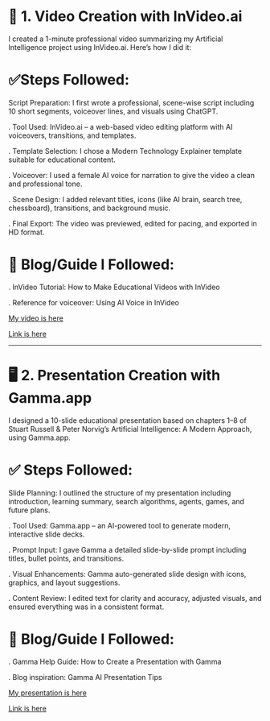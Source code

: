 # 🎥 1. Video Creation with InVideo.ai

I created a 1-minute professional video summarizing my Artificial Intelligence project using InVideo.ai. Here’s how I did it:

# ✅Steps Followed:

Script Preparation: I first wrote a professional, scene-wise script including 10 short segments, voiceover lines, and visuals using ChatGPT.

. Tool Used: InVideo.ai – a web-based video editing platform with AI voiceovers, transitions, and templates.

. Template Selection: I chose a Modern Technology Explainer template suitable for educational content.

. Voiceover: I used a female AI voice for narration to give the video a clean and professional tone.

. Scene Design: I added relevant titles, icons (like AI brain, search tree, chessboard), transitions, and background music.

. Final Export: The video was previewed, edited for pacing, and exported in HD format.

# 🔗 Blog/Guide I Followed:

. InVideo Tutorial: How to Make Educational Videos with InVideo

. Reference for voiceover: Using AI Voice in InVideo


[My video is here](https://drive.google.com/drive/u/0/folders/1gvgRFrZviwy7oEQfR29WL4SUlwzFc89V)

[Link is here ](https://youtube.com/shorts/Fu86B_bs7SU?si=3nBbjjvQs9fs4zGh)


------



# 🖥️ 2. Presentation Creation with Gamma.app

I designed a 10-slide educational presentation based on chapters 1–8 of Stuart Russell & Peter Norvig’s Artificial Intelligence: A Modern Approach, using Gamma.app.

# ✅ Steps Followed:

Slide Planning: I outlined the structure of my presentation including introduction, learning summary, search algorithms, agents, games, and future plans.

. Tool Used: Gamma.app – an AI-powered tool to generate modern, interactive slide decks.

. Prompt Input: I gave Gamma a detailed slide-by-slide prompt including titles, bullet points, and transitions.

. Visual Enhancements: Gamma auto-generated slide design with icons, graphics, and layout suggestions.

. Content Review: I edited text for clarity and accuracy, adjusted visuals, and ensured everything was in a consistent format.

# 🔗 Blog/Guide I Followed:

. Gamma Help Guide: How to Create a Presentation with Gamma

. Blog inspiration: Gamma AI Presentation Tips

[My presentation is here](https://drive.google.com/drive/u/0/folders/1gvgRFrZviwy7oEQfR29WL4SUlwzFc89V)

[Link is here](https://youtu.be/ivkfYzIQ3oI?si=3nvK0tV1ZW7At906)





